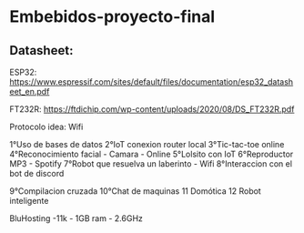 # Embebidos-proyecto-final

## Datasheet:

ESP32: https://www.espressif.com/sites/default/files/documentation/esp32_datasheet_en.pdf

FT232R: https://ftdichip.com/wp-content/uploads/2020/08/DS_FT232R.pdf


Protocolo idea: Wifi

1°Uso de bases de datos
2°IoT conexion router local
3°Tic-tac-toe online
4°Reconocimiento facial - Camara - Online
5°Lolsito con IoT
6°Reproductor MP3 - Spotify
7°Robot que resuelva un laberinto - Wifi
8°Interaccion con el bot de discord

9°Compilacion cruzada 
10°Chat de maquinas
11 Domótica
12 Robot inteligente


BluHosting -11k - 1GB ram - 2.6GHz
